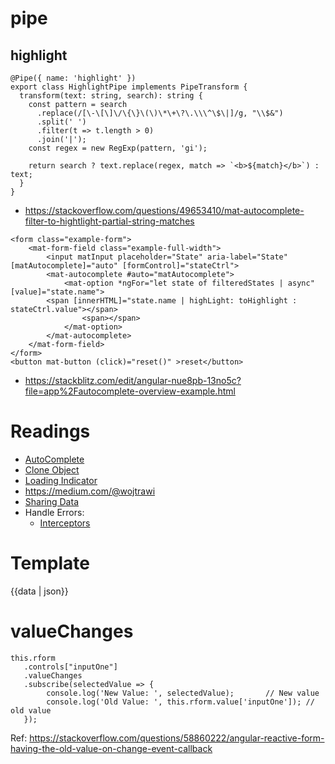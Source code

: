 # pipe
## highlight
```
@Pipe({ name: 'highlight' })
export class HighlightPipe implements PipeTransform {
  transform(text: string, search): string {
    const pattern = search
      .replace(/[\-\[\]\/\{\}\(\)\*\+\?\.\\\^\$\|]/g, "\\$&")
      .split(' ')
      .filter(t => t.length > 0)
      .join('|');
    const regex = new RegExp(pattern, 'gi');

    return search ? text.replace(regex, match => `<b>${match}</b>`) : text;
  }
}
```
* https://stackoverflow.com/questions/49653410/mat-autocomplete-filter-to-hightlight-partial-string-matches

```
<form class="example-form">
	<mat-form-field class="example-full-width">
		<input matInput placeholder="State" aria-label="State" [matAutocomplete]="auto" [formControl]="stateCtrl">
		<mat-autocomplete #auto="matAutocomplete">
			<mat-option *ngFor="let state of filteredStates | async" [value]="state.name">
        <span [innerHTML]="state.name | highLight: toHighlight : stateCtrl.value"></span>
				<span></span>
			</mat-option>
		</mat-autocomplete>
	</mat-form-field>
</form>
<button mat-button (click)="reset()" >reset</button>
```

* https://stackblitz.com/edit/angular-nue8pb-13no5c?file=app%2Fautocomplete-overview-example.html

# Readings
* [AutoComplete](https://itnext.io/using-angular-6-material-auto-complete-with-async-data-6d89501c4b79)
* [Clone Object](https://medium.com/better-programming/3-ways-to-clone-objects-in-javascript-f752d148054d)
* [Loading Indicator](https://medium.com/angular-in-depth/angular-show-loading-indicator-when-obs-async-is-not-yet-resolved-9d8e5497dd8)
* https://medium.com/@wojtrawi
* [Sharing Data](https://www.intersysconsulting.com/blog/angular-components/)
* Handle Errors:
  * [Interceptors](https://www.digitalocean.com/community/tutorials/how-to-use-angular-interceptors-to-manage-http-requests-and-error-handling)

# Template
{{data | json}}

# valueChanges
```
this.rform
   .controls["inputOne"]
   .valueChanges
   .subscribe(selectedValue => {
        console.log('New Value: ', selectedValue);       // New value
        console.log('Old Value: ', this.rform.value['inputOne']); // old value
   });
```   
Ref: https://stackoverflow.com/questions/58860222/angular-reactive-form-having-the-old-value-on-change-event-callback
